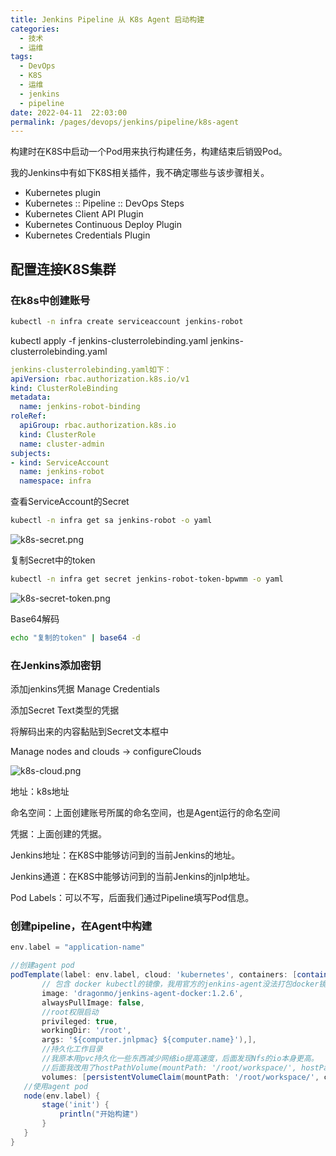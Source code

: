 ```yaml
---
title: Jenkins Pipeline 从 K8s Agent 启动构建
categories: 
  - 技术
  - 运维
tags: 
  - DevOps
  - K8S
  - 运维
  - jenkins
  - pipeline
date: 2022-04-11  22:03:00
permalink: /pages/devops/jenkins/pipeline/k8s-agent
---
```

构建时在K8S中启动一个Pod用来执行构建任务，构建结束后销毁Pod。

我的Jenkins中有如下K8S相关插件，我不确定哪些与该步骤相关。
- Kubernetes plugin
- Kubernetes :: Pipeline :: DevOps Steps
- Kubernetes Client API Plugin
- Kubernetes Continuous Deploy Plugin
- Kubernetes Credentials Plugin
## 配置连接K8S集群
### 在k8s中创建账号
```sh
kubectl -n infra create serviceaccount jenkins-robot
```
kubectl apply -f jenkins-clusterrolebinding.yaml
jenkins-clusterrolebinding.yaml
```yaml
jenkins-clusterrolebinding.yaml如下：
apiVersion: rbac.authorization.k8s.io/v1
kind: ClusterRoleBinding
metadata:
  name: jenkins-robot-binding
roleRef:
  apiGroup: rbac.authorization.k8s.io
  kind: ClusterRole
  name: cluster-admin
subjects:
- kind: ServiceAccount
  name: jenkins-robot
  namespace: infra
```

查看ServiceAccount的Secret
```sh
kubectl -n infra get sa jenkins-robot -o yaml
```

![k8s-secret.png](/images/devops/jenkins/pipeline/k8s-secret.png)

复制Secret中的token
```sh
kubectl -n infra get secret jenkins-robot-token-bpwmm -o yaml
```

![k8s-secret-token.png](/images/devops/jenkins/pipeline/k8s-secret-token.png)


Base64解码
```sh
echo "复制的token" | base64 -d
```
### 在Jenkins添加密钥
添加jenkins凭据 Manage Credentials

添加Secret Text类型的凭据

将解码出来的内容黏贴到Secret文本框中

Manage nodes and clouds -> configureClouds

![k8s-cloud.png](/images/devops/jenkins/pipeline/k8s-cloud.png)

地址：k8s地址

命名空间：上面创建账号所属的命名空间，也是Agent运行的命名空间

凭据：上面创建的凭据。

Jenkins地址：在K8S中能够访问到的当前Jenkins的地址。

Jenkins通道：在K8S中能够访问到的当前Jenkins的jnlp地址。

Pod Labels：可以不写，后面我们通过Pipeline填写Pod信息。

### 创建pipeline，在Agent中构建
 ```groovy
env.label = "application-name"

//创建agent pod
podTemplate(label: env.label, cloud: 'kubernetes', containers: [containerTemplate(name: 'jnlp',
        // 包含 docker kubectl的镜像，我用官方的jenkins-agent没法打包docker镜像所以自己基于jenkins-agent打包的，我不保证不同版本功能一致。
        image: 'dragonmo/jenkins-agent-docker:1.2.6',
        alwaysPullImage: false,
        //root权限启动
        privileged: true,
        workingDir: '/root',
        args: '${computer.jnlpmac} ${computer.name}'),],
        //持久化工作目录
        //我原本用pvc持久化一些东西减少网络io提高速度，后面发现Nfs的io本身更高。
        //后面我改用了hostPathVolume(mountPath: '/root/workspace/', hostPath: '/jenkins-agent/workspace')
        volumes: [persistentVolumeClaim(mountPath: '/root/workspace/', claimName: 'jenkins-agent'),]) {
    //使用agent pod
    node(env.label) {
        stage('init') {
            println("开始构建")
        }
    }
}

```